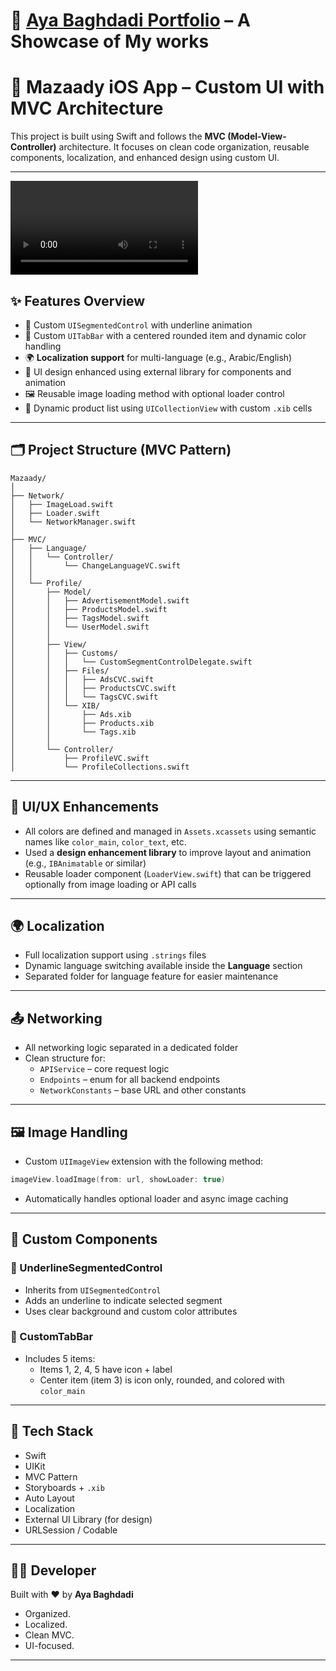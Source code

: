 # 🌟 [Aya Baghdadi Portfolio](https://ayabaghdadi83.netlify.app) – A Showcase of My works

# 🧭 Mazaady iOS App – Custom UI with MVC Architecture

This project is built using Swift and follows the **MVC (Model-View-Controller)** architecture. It focuses on clean code organization, reusable components, localization, and enhanced design using custom UI.

---

![Demo Video](demo.mp4)

## ✨ Features Overview

- 🎨 Custom `UISegmentedControl` with underline animation
- 🧭 Custom `UITabBar` with a centered rounded item and dynamic color handling
- 🌍 **Localization support** for multi-language (e.g., Arabic/English)
- 🧩 UI design enhanced using external library for components and animation
- 🖼 Reusable image loading method with optional loader control
- 📲 Dynamic product list using `UICollectionView` with custom `.xib` cells

---

## 🗂 Project Structure (MVC Pattern)

```
Mazaady/
│
├── Network/
│   ├── ImageLoad.swift
│   ├── Loader.swift
│   └── NetworkManager.swift
│
├── MVC/
│   ├── Language/
│   │   └── Controller/
│   │       └── ChangeLanguageVC.swift
│   │
│   └── Profile/
│       ├── Model/
│       │   ├── AdvertisementModel.swift
│       │   ├── ProductsModel.swift
│       │   ├── TagsModel.swift
│       │   └── UserModel.swift
│       │
│       ├── View/
│       │   ├── Customs/
│       │   │   └── CustomSegmentControlDelegate.swift
│       │   ├── Files/
│       │   │   ├── AdsCVC.swift
│       │   │   ├── ProductsCVC.swift
│       │   │   └── TagsCVC.swift
│       │   └── XIB/
│       │       ├── Ads.xib
│       │       ├── Products.xib
│       │       └── Tags.xib
│       │
│       └── Controller/
│           ├── ProfileVC.swift
│           └── ProfileCollections.swift
```

---

## 📐 UI/UX Enhancements

- All colors are defined and managed in `Assets.xcassets` using semantic names like `color_main`, `color_text`, etc.
- Used a **design enhancement library** to improve layout and animation (e.g., `IBAnimatable` or similar)
- Reusable loader component (`LoaderView.swift`) that can be triggered optionally from image loading or API calls

---

## 🌍 Localization

- Full localization support using `.strings` files
- Dynamic language switching available inside the **Language** section
- Separated folder for language feature for easier maintenance

---

## 📤 Networking

- All networking logic separated in a dedicated folder
- Clean structure for:
  - `APIService` – core request logic
  - `Endpoints` – enum for all backend endpoints
  - `NetworkConstants` – base URL and other constants

---

## 🖼 Image Handling

- Custom `UIImageView` extension with the following method:

```swift
imageView.loadImage(from: url, showLoader: true)
```

- Automatically handles optional loader and async image caching

---

## 🧩 Custom Components

### 🔘 UnderlineSegmentedControl

- Inherits from `UISegmentedControl`
- Adds an underline to indicate selected segment
- Uses clear background and custom color attributes

### 🧭 CustomTabBar

- Includes 5 items:
  - Items 1, 2, 4, 5 have icon + label
  - Center item (item 3) is icon only, rounded, and colored with `color_main`

---

## 🧪 Tech Stack

- Swift
- UIKit
- MVC Pattern
- Storyboards + `.xib`
- Auto Layout
- Localization
- External UI Library (for design)
- URLSession / Codable

---

## 🧑‍💻 Developer

Built with ❤️ by **Aya Baghdadi**  
- Organized.
- Localized.
- Clean MVC.
- UI-focused.

---
